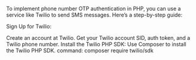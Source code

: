 To implement phone number OTP authentication in PHP, you can use a service like Twilio to send SMS messages. Here’s a step-by-step guide:

Sign Up for Twilio:

Create an account at Twilio.
Get your Twilio account SID, auth token, and a Twilio phone number.
Install the Twilio PHP SDK:
Use Composer to install the Twilio PHP SDK.
command: composer require twilio/sdk
